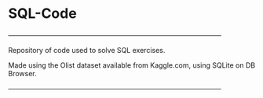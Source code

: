# SQL-Code

———————————————————————————————
  
Repository of code used to solve SQL exercises.
  
Made using the Olist dataset available from Kaggle.com, using SQLite on DB Browser.
  
  ———————————————————————————————

